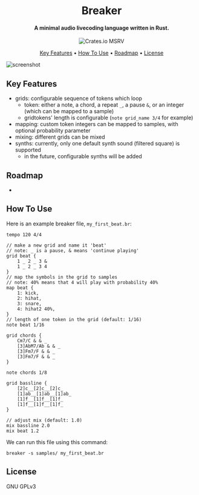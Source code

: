 <h1 align="center">
    <br>
    <!-- <img --> 
    <!--   src="GITHUB LINK OF BREAKER LOGO" -->
    <!--   alt="Breaker" -->
    <!--   width="200"> -->
    <!-- <br> -->
    Breaker
    <br>
</h1>

<h4 align="center">
    A minimal audio livecoding language written in Rust.
</h4>

<p align="center">
    <img alt="Crates.io MSRV" src="https://img.shields.io/crates/msrv/breakers">
</p>

<p align="center">
    <a href="#key-features">Key Features</a> •
    <a href="#how-to-use">How To Use</a> •
    <a href="#roadmap">Roadmap</a> •
    <a href="#license">License</a>
</p>

![screenshot](https://github.com/mielpeeters/vault/assets/72082402/14615bb6-3946-4d27-ba8a-8d5822fb43bc)

## Key Features

- grids: configurable sequence of tokens which loop
    - token: either a note, a chord, a repeat `_`, a pause `&`, or an integer (which can be mapped to a sample)
    - gridtokens' length is configurable (`note grid_name 3/4` for example)
- mapping: custom token integers can be mapped to samples, with optional probability parameter
- mixing: different grids can be mixed
- synths: currently, only one default synth sound (filtered square) is supported
    - in the future, configurable synths will be added

## Roadmap

- 

## How To Use

Here is an example breaker file, `my_first_beat.br`: 

```breaker
tempo 120 4/4

// make a new grid and name it 'beat'
// note: _ is a pause, & means 'continue playing'
grid beat {
    1 _ 2 _ 3 &
    1 _ 2 _ 3 4
} 
// map the symbols in the grid to samples
// note: 40% means that 4 will play with probability 40%
map beat {
    1: kick,
    2: hihat,
    3: snare,
    4: hihat2 40%,
}
// length of one token in the grid (default: 1/16)
note beat 1/16

grid chords {
    Cm7/C & & _
    [3]AbM7/Ab & & _
    [3]Fm7/F & & _
    [3]Fm7/F & & _
}

note chords 1/8

grid bassline {
    [2]c__[2]c__[2]c_
    [1]ab__[1]ab__[1]ab_
    [1]f__[1]f__[1]f_
    [1]f__[1]f__[1]f_
}

// adjust mix (default: 1.0)
mix bassline 2.0
mix beat 1.2
```

We can run this file using this command:
```shell
breaker -s samples/ my_first_beat.br
```

## License

GNU GPLv3
